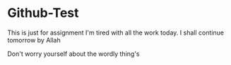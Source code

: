 # Github-Test
This is just for assignment
I'm tired with all the work today. I shall continue tomorrow by Allah

Don't worry yourself about the wordly thing's